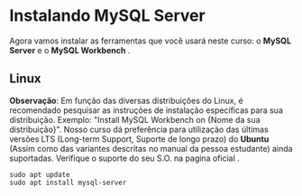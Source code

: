 # Instalando MySQL Server
Agora vamos instalar as ferramentas que você usará neste curso: o **MySQL Server** e o **MySQL Workbench** .


## Linux
**Observação**: Em função das diversas distribuições do Linux, é recomendado pesquisar as instruções de instalação específicas para sua distribuição. Exemplo: "Install MySQL Workbench on {Nome da sua distribuição}". Nosso curso dá preferência para utilização das últimas versões LTS (Long-term Support, Suporte de longo prazo) do **Ubuntu** (Assim como das variantes descritas no manual da pessoa estudante) ainda suportadas. Verifique o suporte do seu S.O. na pagina oficial .
```
sudo apt update
sudo apt install mysql-server
```
